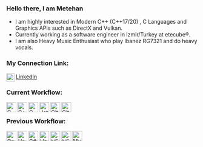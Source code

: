 ### Hello there, I am Metehan

- I am highly interested in Modern C++ (C++17/20) , C Languages and Graphics APIs such as DirectX and Vulkan.
- Currently working as a software engineer in Izmir/Turkey at etecube®.
- I am also Heavy Music Enthusiast who play Ibanez RG7321 and do heavy vocals.

### My Connection Link:
<img align="left" alt="codeSTACKr | LinkedIn" width="22px" src="https://cdn.jsdelivr.net/gh/devicons/devicon/icons/linkedin/linkedin-original.svg" />[LinkedIn](https://www.linkedin.com/in/metehan-tun%C3%A7bilek-8527a9136/)
<br />

### Current Workflow:
<img align="left" alt="C" width="26px" src="https://cdn.jsdelivr.net/gh/devicons/devicon/icons/c/c-original.svg" />
<img align="left" alt="C++" width="26px" src="https://cdn.jsdelivr.net/gh/devicons/devicon/icons/cplusplus/cplusplus-original.svg" />
<img align="left" alt="CMAKE" width="26px" src="https://cdn.jsdelivr.net/gh/devicons/devicon/icons/cmake/cmake-original.svg" />
<img align="left" alt="JetBrains" width="26px" src="https://cdn.jsdelivr.net/gh/devicons/devicon/icons/jetbrains/jetbrains-original.svg" />
<img align="left" alt="Git" width="26px"src="https://cdn.jsdelivr.net/gh/devicons/devicon/icons/git/git-original-wordmark.svg" />
<img align="left" alt="GitHub" width="26px"src="https://cdn.jsdelivr.net/gh/devicons/devicon/icons/github/github-original.svg" />

<br />

### Previous Workflow:
<img align="left" alt="OpenGL" width="26px" src="https://cdn.jsdelivr.net/gh/devicons/devicon/icons/opengl/opengl-original.svg" />
<img align="left" alt="UnrealEngine" width="26px"src="https://cdn.jsdelivr.net/gh/devicons/devicon/icons/unrealengine/unrealengine-original.svg" />
<img align="left" alt="C#" width="26px" src="https://cdn.jsdelivr.net/gh/devicons/devicon/icons/csharp/csharp-original.svg" />
<img align="left" alt="Unity Engine" width="26px"src="https://cdn.jsdelivr.net/gh/devicons/devicon/icons/unity/unity-original.svg" />
<img align="left" alt=".NET" width="26px"src="https://cdn.jsdelivr.net/gh/devicons/devicon/icons/dotnetcore/dotnetcore-original.svg" />
<img align="left" alt=".NET Core" width="26px" src="https://cdn.jsdelivr.net/gh/devicons/devicon/icons/dot-net/dot-net-original-wordmark.svg" />
<img align="left" alt="MySQL" width="26px" src="https://cdn.jsdelivr.net/gh/devicons/devicon/icons/mysql/mysql-plain-wordmark.svg" />
<br />
